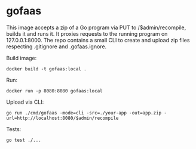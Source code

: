 # gofaas

This image accepts a zip of a Go program via PUT to /$admin/recompile, builds it and runs it. It proxies requests to the running program on 127.0.0.1:8000. The repo contains a small CLI to create and upload zip files respecting .gitignore and .gofaas.ignore.

Build image:

    docker build -t gofaas:local .

Run:

    docker run -p 8080:8080 gofaas:local

Upload via CLI:

    go run ./cmd/gofaas -mode=cli -src=./your-app -out=app.zip -url=http://localhost:8080/$admin/recompile

Tests:

    go test ./...
